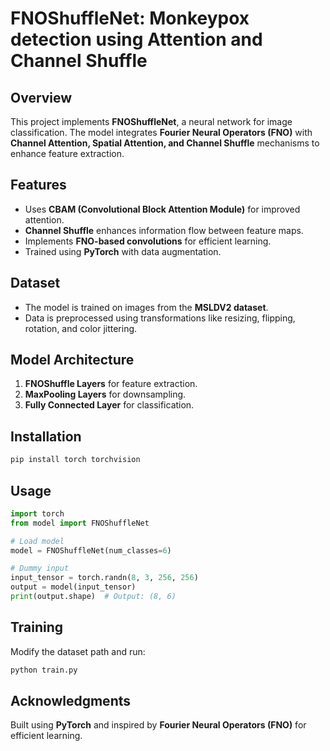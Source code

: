# FNOShuffleNet: Monkeypox detection using Attention and Channel Shuffle

## Overview
This project implements **FNOShuffleNet**, a neural network for image classification. The model integrates **Fourier Neural Operators (FNO)** with **Channel Attention, Spatial Attention, and Channel Shuffle** mechanisms to enhance feature extraction.

## Features
- Uses **CBAM (Convolutional Block Attention Module)** for improved attention.
- **Channel Shuffle** enhances information flow between feature maps.
- Implements **FNO-based convolutions** for efficient learning.
- Trained using **PyTorch** with data augmentation.

## Dataset
- The model is trained on images from the **MSLDV2 dataset**.
- Data is preprocessed using transformations like resizing, flipping, rotation, and color jittering.

## Model Architecture
1. **FNOShuffle Layers** for feature extraction.
2. **MaxPooling Layers** for downsampling.
3. **Fully Connected Layer** for classification.

## Installation
```bash
pip install torch torchvision
```

## Usage
```python
import torch
from model import FNOShuffleNet

# Load model
model = FNOShuffleNet(num_classes=6)

# Dummy input
input_tensor = torch.randn(8, 3, 256, 256)
output = model(input_tensor)
print(output.shape)  # Output: (8, 6)
```

## Training
Modify the dataset path and run:
```python
python train.py
```

## Acknowledgments
Built using **PyTorch** and inspired by **Fourier Neural Operators (FNO)** for efficient learning.
